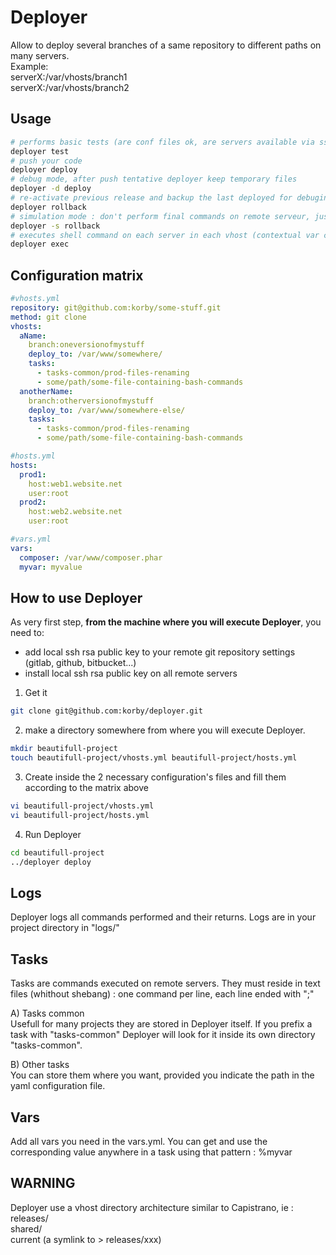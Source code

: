 # Deployer
Allow to deploy several branches of a same repository to different paths on many servers.  
Example:  
serverX:/var/vhosts/branch1  
serverX:/var/vhosts/branch2  

## Usage
```bash
# performs basic tests (are conf files ok, are servers available via ssh ...)
deployer test
# push your code
deployer deploy
# debug mode, after push tentative deployer keep temporary files
deployer -d deploy
# re-activate previous release and backup the last deployed for debuging check
deployer rollback
# simulation mode : don't perform final commands on remote serveur, just show them
deployer -s rollback
# executes shell command on each server in each vhost (contextual var can be used : %deploy_to, %shared_path etc.)
deployer exec

```

## Configuration matrix
```yaml
#vhosts.yml
repository: git@github.com:korby/some-stuff.git
method: git clone
vhosts:
  aName:
    branch:oneversionofmystuff
    deploy_to: /var/www/somewhere/
    tasks:
      - tasks-common/prod-files-renaming
      - some/path/some-file-containing-bash-commands
  anotherName:
    branch:otherversionofmystuff
    deploy_to: /var/www/somewhere-else/
    tasks:
      - tasks-common/prod-files-renaming
      - some/path/some-file-containing-bash-commands
```
```yaml
#hosts.yml
hosts:
  prod1:
    host:web1.website.net
    user:root
  prod2:
    host:web2.website.net
    user:root
```
```yaml
#vars.yml
vars:
  composer: /var/www/composer.phar
  myvar: myvalue
```
## How to use Deployer
As very first step, **from the machine where you will execute Deployer**, you need to:  
* add local ssh rsa public key to your remote git repository settings (gitlab, github, bitbucket...)
* install local ssh rsa public key on all remote servers

1) Get it
```bash
git clone git@github.com:korby/deployer.git
```

2) make a directory somewhere from where you will execute Deployer.
```bash
mkdir beautifull-project
touch beautifull-project/vhosts.yml beautifull-project/hosts.yml
```


3) Create inside the 2 necessary configuration's files and fill them according to the matrix above
```bash
vi beautifull-project/vhosts.yml 
vi beautifull-project/hosts.yml
```

4) Run Deployer
```bash
cd beautifull-project
../deployer deploy
```

## Logs
Deployer logs all commands performed and their returns. Logs are in your project directory in "logs/"

## Tasks
Tasks are commands executed on remote servers. They must reside in text files (whithout shebang) : one command per line, each line ended with ";"

A) Tasks common  
Usefull for many projects they are stored in Deployer itself. If you prefix a task with "tasks-common" Deployer will look for it inside its own directory "tasks-common".

B) Other tasks  
You can store them where you want, provided you indicate the path in the yaml configuration file.

## Vars
Add all vars you need in the vars.yml. You can get and use the corresponding value anywhere in a task using that pattern : %myvar 

## WARNING
Deployer use a vhost directory architecture similar to Capistrano, ie :  
releases/  
shared/  
current (a symlink to > releases/xxx)  




